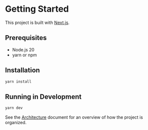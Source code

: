 # Getting Started

This project is built with [Next.js](https://nextjs.org/).

## Prerequisites

- Node.js 20
- yarn or npm

## Installation

```bash
yarn install
```

## Running in Development

```bash
yarn dev
```

See the [Architecture](./architecture.md) document for an overview of how the project is organized.
